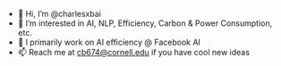 - 👋 Hi, I’m @charlesxbai
- 👀 I’m interested in AI, NLP, Efficiency, Carbon & Power Consumption, etc. 
- 🌱 I primarily work on AI efficiency @ Facebook AI
- 📫 Reach me at cb674@cornell.edu if you have cool new ideas

<!---
charlesxbai/charlesxbai is a ✨ special ✨ repository because its `README.md` (this file) appears on your GitHub profile.
You can click the Preview link to take a look at your changes.
--->
